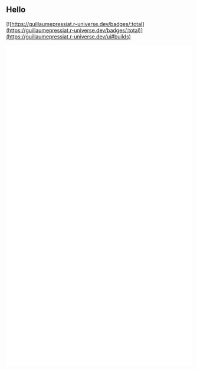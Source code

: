 
## Hello

<!--
**GuillaumePressiat/GuillaumePressiat** is a ✨ _special_ ✨ repository because its `README.md` (this file) appears on your GitHub profile.

Here are some ideas to get you started:

- 🔭 I’m currently working on ...
- 🌱 I’m currently learning ...
- 👯 I’m looking to collaborate on ...
- 🤔 I’m looking for help with ...
- 💬 Ask me about ...
- 📫 How to reach me: ...
- 😄 Pronouns: ...
- ⚡ Fun fact: ...
-->


[![https://guillaumepressiat.r-universe.dev/badges/:total](https://guillaumepressiat.r-universe.dev/badges/:total)](https://guillaumepressiat.r-universe.dev/ui#builds)

![Metrics](https://github.com/guillaumepressiat/guillaumepressiat/blob/main/github-metrics.svg)

